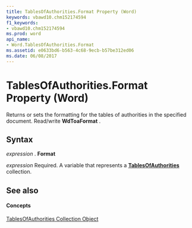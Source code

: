 ```yaml
---
title: TablesOfAuthorities.Format Property (Word)
keywords: vbawd10.chm152174594
f1_keywords:
- vbawd10.chm152174594
ms.prod: word
api_name:
- Word.TablesOfAuthorities.Format
ms.assetid: e0633bd6-b563-4c68-9ecb-b57be312ed06
ms.date: 06/08/2017
---
```



# TablesOfAuthorities.Format Property (Word)

Returns or sets the formatting for the tables of authorities in the specified document. Read/write  **WdToaFormat** .


## Syntax

 _expression_ . **Format**

 _expression_ Required. A variable that represents a **[TablesOfAuthorities](Word.tablesofauthorities.md)** collection.


## See also


#### Concepts


[TablesOfAuthorities Collection Object](Word.tablesofauthorities.md)

